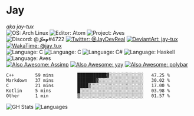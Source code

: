 # Jay
*aka jay-tux*  
![OS: Arch Linux](https://img.shields.io/badge/os-Arch_Linux-success?style=plastic&logo=arch-linux)
![Editor: Atom](https://img.shields.io/badge/editor-Atom-success?style=plastic&logo=atom)
![Project: Aves](https://img.shields.io/badge/project-AVES-success?style=plastic&logo=accenture)  
![Discord: @𝓙𝓪𝔂#4722](https://img.shields.io/badge/discord-%40%F0%9D%93%99%F0%9D%93%AA%F0%9D%94%82%234722-blue?style=plastic&logo=discord)
[![Twitter: @JayDevReal](https://img.shields.io/badge/twitter-%40JayDevReal-blue?style=plastic&logo=twitter)](https://twitter.com/JayDevReal)
[![DeviantArt: jay-tux](https://img.shields.io/badge/deviantart-jay--tux-blue?style=plastic&logo=deviantart)](https://deviantart.com/jay-tux)
[![WakaTime: @jay_tux](https://img.shields.io/badge/wakatime-%40jay__tux-blue?style=plastic&logo=wakatime)](https://wakatime.com/@jay_tux)  
![Language: C](https://img.shields.io/badge/language-C-lightgray?style=plastic&logo=c)
![Language: C](https://img.shields.io/badge/language-C++-lightgray?style=plastic&logo=c%2B%2B)
![Language: C#](https://img.shields.io/badge/language-C%23-lightgray?style=plastic&logo=c-sharp)
![Language: Haskell](https://img.shields.io/badge/language-Haskell-lightgray?style=plastic&logo=haskell)
![Language: Aves](https://img.shields.io/badge/language-aves-lightgray?style=plastic)  
[![Also Awesome: Assimp](https://img.shields.io/badge/Also_Awesome-Assimp-yellow?style=plastic&logo=github)](https://github.com/assimp/assimp)
[![Also Awesome: yay](https://img.shields.io/badge/Also_Awesome-yay-yellow?style=plastic&logo=github)](https://github.com/Jguer/yay)
[![Also Awesome: polybar](https://img.shields.io/badge/Also_Awesome-polybar-yellow?style=plastic&logo=github)](https://github.com/polybar/polybar)


<!--START_SECTION:waka-->
```text
C++        59 mins         ███████████▓░░░░░░░░░░░░░   47.25 % 
Markdown   37 mins         ███████▓░░░░░░░░░░░░░░░░░   30.02 % 
C          21 mins         ████▒░░░░░░░░░░░░░░░░░░░░   17.00 % 
Kotlin     5 mins          █░░░░░░░░░░░░░░░░░░░░░░░░   03.98 % 
Other      1 min           ▒░░░░░░░░░░░░░░░░░░░░░░░░   01.57 % 
```
<!--END_SECTION:waka-->

![GH Stats](https://github-readme-stats.vercel.app/api?username=jay-tux&count_private=true&show_icons=true&theme=outrun)
![Languages](https://github-readme-stats.vercel.app/api/top-langs/?username=jay-tux&count_private=true&show_icons=true&theme=outrun&langs_count=10&layout=compact)
